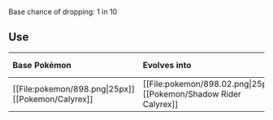 Base chance of dropping: 1 in 10
## Use
Base Pokémon |Evolves into |Available in
:---|:---|:---
[[File:pokemon/898.png\|25px]] [[Pokemon/Calyrex]]  | [[File:pokemon/898.02.png\|25px]] [[Pokemon/Shadow Rider Calyrex]] |Galar onwards